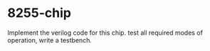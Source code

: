 # 8255-chip
Implement the verilog code for this chip. test all required modes of operation, write a testbench.
